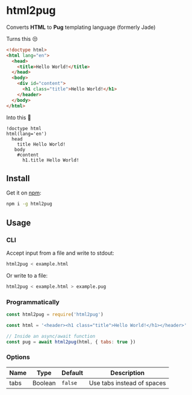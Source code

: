 # html2pug
Converts **HTML** to **Pug** templating language (formerly Jade)

Turns this :unamused:
```html
<!doctype html>
<html lang="en">
  <head>
    <title>Hello World!</title>
  </head>
  <body>
    <div id="content">
      <h1 class="title">Hello World!</h1>
    </header>
  </body>
</html>
```

Into this :tada:
```pug
!doctype html
html(lang='en')
  head
    title Hello World!
   body
    #content
      h1.title Hello World!
```

## Install

Get it on [npm](https://www.npmjs.com/package/html2pug):

```bash
npm i -g html2pug
```

## Usage

### CLI
Accept input from a file and write to stdout:

```bash
html2pug < example.html
```

Or write to a file:
```bash
html2pug < example.html > example.pug
```

### Programmatically

```js
const html2pug = require('html2pug')

const html = '<header><h1 class="title">Hello World!</h1></header>'

// Inside an async/await function
const pug = await html2pug(html, { tabs: true })
```

### Options

Name | Type | Default | Description
--- | --- | --- | ---
tabs | Boolean | `false` | Use tabs instead of spaces
